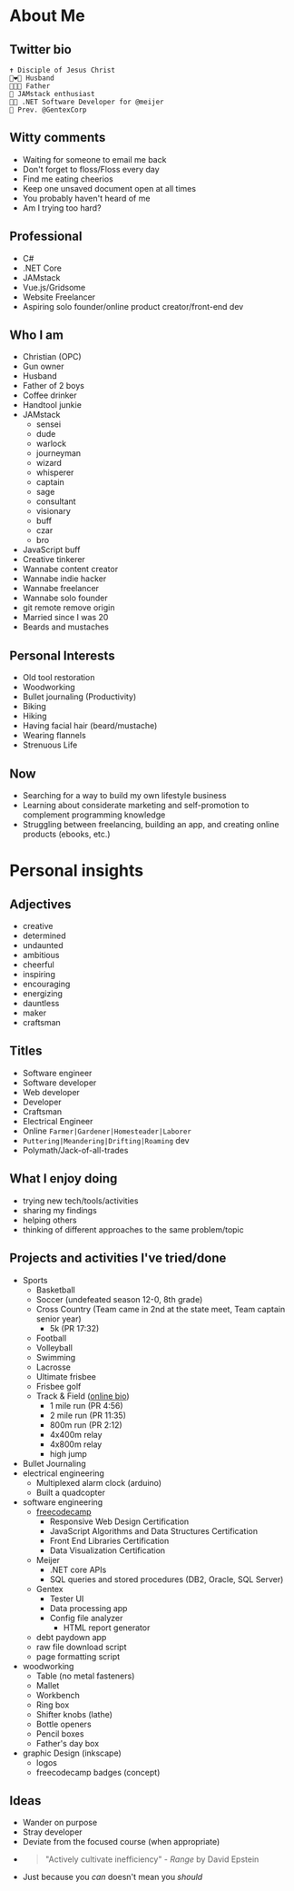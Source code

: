 # About Me

## Twitter bio

```text
✝️ Disciple of Jesus Christ
👩‍❤️‍👨 Husband
👨‍👩‍👦 Father
🥞 JAMstack enthusiast
👨‍💻 .NET Software Developer for @meijer
🚗 Prev. @GentexCorp
```

## Witty comments

- Waiting for someone to email me back
- Don't forget to floss/Floss every day
- Find me eating cheerios
- Keep one unsaved document open at all times
- You probably haven't heard of me
- Am I trying too hard?

## Professional

- C#
- .NET Core
- JAMstack
- Vue.js/Gridsome
- Website Freelancer
- Aspiring solo founder/online product creator/front-end dev

## Who I am

- Christian (OPC)
- Gun owner
- Husband
- Father of 2 boys
- Coffee drinker
- Handtool junkie
- JAMstack
  - sensei
  - dude
  - warlock
  - journeyman
  - wizard
  - whisperer
  - captain
  - sage
  - consultant
  - visionary
  - buff
  - czar
  - bro
- JavaScript buff
- Creative tinkerer
- Wannabe content creator
- Wannabe indie hacker
- Wannabe freelancer
- Wannabe solo founder
- git remote remove origin
- Married since I was 20
- Beards and mustaches

## Personal Interests

- Old tool restoration
- Woodworking
- Bullet journaling (Productivity)
- Biking
- Hiking
- Having facial hair (beard/mustache)
- Wearing flannels
- Strenuous Life

## Now

- Searching for a way to build my own lifestyle business
- Learning about considerate marketing and self-promotion to complement programming knowledge
- Struggling between freelancing, building an app, and creating online products (ebooks, etc.)

# Personal insights

## Adjectives

- creative
- determined
- undaunted
- ambitious
- cheerful
- inspiring
- encouraging
- energizing
- dauntless
- maker
- craftsman

## Titles

- Software engineer
- Software developer
- Web developer
- Developer
- Craftsman
- Electrical Engineer
- Online `Farmer|Gardener|Homesteader|Laborer`
- `Puttering|Meandering|Drifting|Roaming` dev
- Polymath/Jack-of-all-trades

## What I enjoy doing

- trying new tech/tools/activities
- sharing my findings
- helping others
- thinking of different approaches to the same problem/topic

## Projects and activities I've tried/done

- Sports
  - Basketball
  - Soccer (undefeated season 12-0, 8th grade)
  - Cross Country (Team came in 2nd at the state meet, Team captain senior year)
    - 5k (PR 17:32)
  - Football
  - Volleyball
  - Swimming
  - Lacrosse
  - Ultimate frisbee
  - Frisbee golf
  - Track & Field ([online bio](https://www.athletic.net/TrackAndField/Athlete.aspx?AID=1966266))
    - 1 mile run (PR 4:56)
    - 2 mile run (PR 11:35)
    - 800m run (PR 2:12)
    - 4x400m relay
    - 4x800m relay
    - high jump
- Bullet Journaling
- electrical engineering
  - Multiplexed alarm clock (arduino)
  - Built a quadcopter
- software engineering
  - [freecodecamp](https://www.freecodecamp.org/techcarpenter)
    - Responsive Web Design Certification
    - JavaScript Algorithms and Data Structures Certification
    - Front End Libraries Certification
    - Data Visualization Certification
  - Meijer
    - .NET core APIs
    - SQL queries and stored procedures (DB2, Oracle, SQL Server)
  - Gentex
    - Tester UI
    - Data processing app
    - Config file analyzer
      - HTML report generator
  - debt paydown app
  - raw file download script
  - page formatting script
- woodworking
  - Table (no metal fasteners)
  - Mallet
  - Workbench
  - Ring box
  - Shifter knobs (lathe)
  - Bottle openers
  - Pencil boxes
  - Father's day box
- graphic Design (inkscape)
  - logos
  - freecodecamp badges (concept)

## Ideas

- Wander on purpose
- Stray developer
- Deviate from the focused course (when appropriate)
- > "Actively cultivate inefficiency" - _Range_ by David Epstein
- Just because you _can_ doesn't mean you _should_
